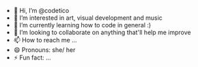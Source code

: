 - 👋 Hi, I’m @codetico
- 👀 I’m interested in art, visual development and music
- 🌱 I’m currently learning how to code in general :)
- 💞️ I’m looking to collaborate on anything that'll help me improve
- 📫 How to reach me ...
- 😄 Pronouns: she/ her
- ⚡ Fun fact: ...

<!---
codetico/codetico is a ✨ special ✨ repository because its `README.md` (this file) appears on your GitHub profile.
You can click the Preview link to take a look at your changes.
--->
